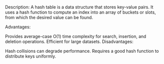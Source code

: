 Description:
A hash table is a data structure that stores key-value pairs. It uses a hash function to compute an index into an array of buckets or slots, from which the desired value can be found.

Advantages:

Provides average-case O(1) time complexity for search, insertion, and deletion operations.
Efficient for large datasets.
Disadvantages:

Hash collisions can degrade performance.
Requires a good hash function to distribute keys uniformly.
